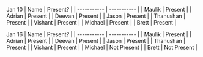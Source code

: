 Jan 10
| Name        | Present?    |
| ----------- | ----------- |
| Maulik      | Present     | 
| Adrian      | Present     | 
| Deevan      | Present     | 
| Jason       | Present     | 
| Thanushan   | Present     | 
| Vishant     | Present     | 
| Michael     | Present     | 
| Brett       | Present     | 

Jan 16
| Name        | Present?    |
| ----------- | ----------- |
| Maulik      | Present     | 
| Adrian      | Present     | 
| Deevan      | Present     | 
| Jason       | Present     | 
| Thanushan   | Present     | 
| Vishant     | Present     | 
| Michael     | Not Present | 
| Brett       | Not Present | 

